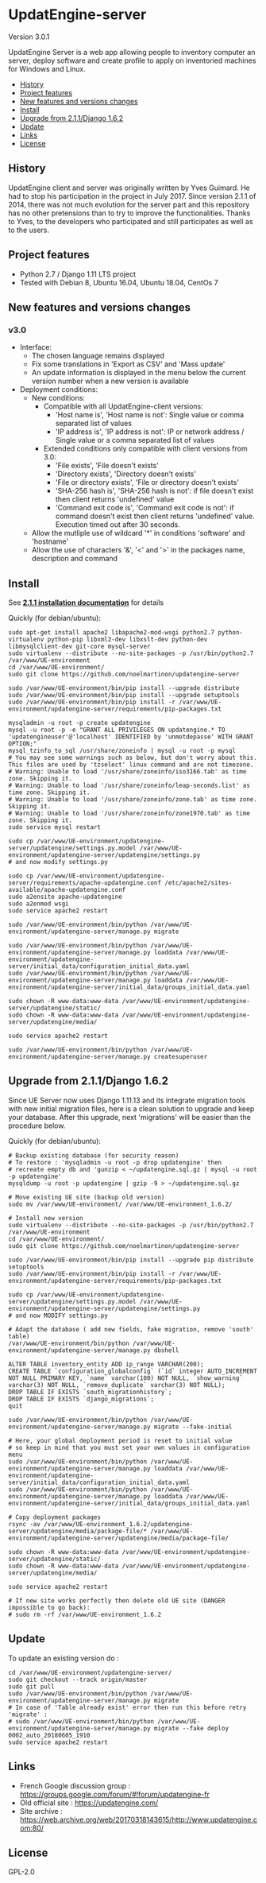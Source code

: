 # UpdatEngine-server

Version 3.0.1

UpdatEngine Server is a web app allowing people to inventory computer an server, deploy software and create profile to apply on inventoried machines for Windows and Linux.

- [History](#history)
- [Project features](#project-features)
- [New features and versions changes](#new-features-and-versions-changes)
- [Install](#install)
- [Upgrade from 2.1.1/Django 1.6.2](#upgrade-from-211django-162)
- [Update](#update)
- [Links](#links)
- [License](#license)

## History
UpdatEngine client and server was originally written by Yves Guimard.
He had to stop his participation in the project in July 2017.
Since version 2.1.1 of 2014, there was not much evolution for the server part and this repository has no other pretensions than to try to improve the functionalities.
Thanks to Yves, to the developers who participated and still participates as well as to the users.

## Project features
- Python 2.7 / Django 1.11 LTS project
- Tested with Debian 8, Ubuntu 16.04, Ubuntu 18.04, CentOs 7

## New features and versions changes
### v3.0
- Interface:
  - The chosen language remains displayed
  - Fix some translations in 'Export as CSV' and 'Mass update'
  - An update information is displayed in the menu below the current version number when a new version is available
- Deployment conditions:
  - New conditions:
    - Compatible with all UpdatEngine-client versions:
      - 'Host name is', 'Host name is not': Single value or comma separated list of values
      - 'IP address is', 'IP address is not': IP or network address / Single value or a comma separated list of values
    - Extended conditions only compatible with client versions from 3.0:
      - 'File exists', 'File doesn't exists'
      - 'Directory exists', 'Directory doesn't exists'
      - 'File or directory exists', 'File or directory doesn't exists'
      - 'SHA-256 hash is', 'SHA-256 hash is not': if file doesn't exist then client returns 'undefined' value
      - 'Command exit code is', 'Command exit code is not': if command doesn't exist then client returns 'undefined' value. Execution timed out after 30 seconds.
  - Allow the mutliple use of wildcard '*' in conditions 'software' and 'hostname' 
  - Allow the use of characters '&', '<' and '>' in the packages name, description and command

## Install
See [**2.1.1 installation documentation**](https://updatengine.com/) for details

Quickly (for debian/ubuntu):
  ```
sudo apt-get install apache2 libapache2-mod-wsgi python2.7 python-virtualenv python-pip libxml2-dev libxslt-dev python-dev libmysqlclient-dev git-core mysql-server
sudo virtualenv --distribute --no-site-packages -p /usr/bin/python2.7 /var/www/UE-environment
cd /var/www/UE-environment/
sudo git clone https://github.com/noelmartinon/updatengine-server

sudo /var/www/UE-environment/bin/pip install --upgrade distribute
sudo /var/www/UE-environment/bin/pip install --upgrade setuptools
sudo /var/www/UE-environment/bin/pip install -r /var/www/UE-environment/updatengine-server/requirements/pip-packages.txt

mysqladmin -u root -p create updatengine
mysql -u root -p -e "GRANT ALL PRIVILEGES ON updatengine.* TO 'updatengineuser'@'localhost' IDENTIFIED by 'unmotdepasse' WITH GRANT OPTION;"
mysql_tzinfo_to_sql /usr/share/zoneinfo | mysql -u root -p mysql
# You may see some warnings such as below, but don't worry about this. This files are used by 'tzselect' linux command and are not timezone.
# Warning: Unable to load '/usr/share/zoneinfo/iso3166.tab' as time zone. Skipping it.
# Warning: Unable to load '/usr/share/zoneinfo/leap-seconds.list' as time zone. Skipping it.
# Warning: Unable to load '/usr/share/zoneinfo/zone.tab' as time zone. Skipping it.
# Warning: Unable to load '/usr/share/zoneinfo/zone1970.tab' as time zone. Skipping it.
sudo service mysql restart

sudo cp /var/www/UE-environment/updatengine-server/updatengine/settings.py.model /var/www/UE-environment/updatengine-server/updatengine/settings.py
# and now modify settings.py

sudo cp /var/www/UE-environment/updatengine-server/requirements/apache-updatengine.conf /etc/apache2/sites-available/apache-updatengine.conf
sudo a2ensite apache-updatengine
sudo a2enmod wsgi
sudo service apache2 restart

sudo /var/www/UE-environment/bin/python /var/www/UE-environment/updatengine-server/manage.py migrate

sudo /var/www/UE-environment/bin/python /var/www/UE-environment/updatengine-server/manage.py loaddata /var/www/UE-environment/updatengine-server/initial_data/configuration_initial_data.yaml
sudo /var/www/UE-environment/bin/python /var/www/UE-environment/updatengine-server/manage.py loaddata /var/www/UE-environment/updatengine-server/initial_data/groups_initial_data.yaml

sudo chown -R www-data:www-data /var/www/UE-environment/updatengine-server/updatengine/static/
sudo chown -R www-data:www-data /var/www/UE-environment/updatengine-server/updatengine/media/

sudo service apache2 restart

sudo /var/www/UE-environment/bin/python /var/www/UE-environment/updatengine-server/manage.py createsuperuser
  ```

## Upgrade from 2.1.1/Django 1.6.2
Since UE Server now uses Django 1.11.13 and its integrate migration tools with new initial migration files, here is a clean solution to upgrade and keep your database.
After this upgrade, next 'migrations' will be easier than the procedure below.

Quickly (for debian/ubuntu):
  ```
# Backup existing database (for security reason)
# To restore : 'mysqladmin -u root -p drop updatengine' then
# recreate empty db and 'gunzip < ~/updatengine.sql.gz | mysql -u root -p updatengine'
mysqldump -u root -p updatengine | gzip -9 > ~/updatengine.sql.gz

# Move existing UE site (backup old version)
sudo mv /var/www/UE-environment/ /var/www/UE-environment_1.6.2/

# Install new version
sudo virtualenv --distribute --no-site-packages -p /usr/bin/python2.7 /var/www/UE-environment
cd /var/www/UE-environment/
sudo git clone https://github.com/noelmartinon/updatengine-server

sudo /var/www/UE-environment/bin/pip install --upgrade pip distribute setuptools
sudo /var/www/UE-environment/bin/pip install -r /var/www/UE-environment/updatengine-server/requirements/pip-packages.txt

sudo cp /var/www/UE-environment/updatengine-server/updatengine/settings.py.model /var/www/UE-environment/updatengine-server/updatengine/settings.py
# and now MODIFY settings.py

# Adapt the database ( add new fields, fake migration, remove 'south' table)
/var/www/UE-environment/bin/python /var/www/UE-environment/updatengine-server/manage.py dbshell

ALTER TABLE inventory_entity ADD ip_range VARCHAR(200);
CREATE TABLE `configuration_globalconfig` (`id` integer AUTO_INCREMENT NOT NULL PRIMARY KEY, `name` varchar(100) NOT NULL, `show_warning` varchar(3) NOT NULL, `remove_duplicate` varchar(3) NOT NULL);
DROP TABLE IF EXISTS `south_migrationhistory`;
DROP TABLE IF EXISTS `django_migrations`;
quit

sudo /var/www/UE-environment/bin/python /var/www/UE-environment/updatengine-server/manage.py migrate --fake-initial

# Here, your global deployment period is reset to initial value
# so keep in mind that you must set your own values in configuration menu
sudo /var/www/UE-environment/bin/python /var/www/UE-environment/updatengine-server/manage.py loaddata /var/www/UE-environment/updatengine-server/initial_data/configuration_initial_data.yaml
sudo /var/www/UE-environment/bin/python /var/www/UE-environment/updatengine-server/manage.py loaddata /var/www/UE-environment/updatengine-server/initial_data/groups_initial_data.yaml

# Copy deployment packages
rsync -av /var/www/UE-environment_1.6.2/updatengine-server/updatengine/media/package-file/* /var/www/UE-environment/updatengine-server/updatengine/media/package-file/

sudo chown -R www-data:www-data /var/www/UE-environment/updatengine-server/updatengine/static/
sudo chown -R www-data:www-data /var/www/UE-environment/updatengine-server/updatengine/media/

sudo service apache2 restart

# If new site works perfectly then delete old UE site (DANGER impossible to go back):
# sudo rm -rf /var/www/UE-environment_1.6.2
  ```

## Update
To update an existing version do :
  ```
cd /var/www/UE-environment/updatengine-server/
sudo git checkout --track origin/master
sudo git pull
sudo /var/www/UE-environment/bin/python /var/www/UE-environment/updatengine-server/manage.py migrate
# In case of 'Table already exist' error then run this before retry 'migrate' :
# sudo /var/www/UE-environment/bin/python /var/www/UE-environment/updatengine-server/manage.py migrate --fake deploy 0002_auto_20180605_1910
sudo service apache2 restart
  ```
  
## Links
- French Google discussion group : https://groups.google.com/forum/#!forum/updatengine-fr
- Old official site : https://updatengine.com/
- Site archive : https://web.archive.org/web/20170318143615/http://www.updatengine.com:80/

## License
GPL-2.0
